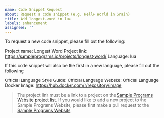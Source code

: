 ```yaml
---
name: Code Snippet Request
about: Request a code snippet (e.g. Hello World in Grain)
title: Add longest-word in lua
labels: enhancement
assignees: ''
---
```


To request a new code snippet, please fill out the following:

Project name: Longest Word
Project link: https://sampleprograms.io/projects/longest-word/
Language: lua

If this code snippet will also be the first in a new language, please fill out the following:

Official Language Style Guide: 
Official Language Website: 
Official Language Docker Image: https://hub.docker.com/r/repository/image 

> The project link must be a link to a project on the [Sample Programs Website project list][sample-programs-project-list].
> If you would like to add a new project to the Sample Programs Website,
> please first make a pull request to the [Sample Programs Website][sample-programs-website].

[sample-programs-website]: https://github.com/TheRenegadeCoder/sample-programs-website
[sample-programs-project-list]: https://sampleprograms.io/projects/
